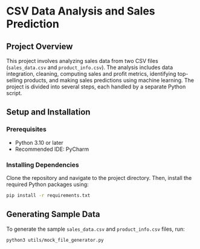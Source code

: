 # CSV Data Analysis and Sales Prediction

## Project Overview

This project involves analyzing sales data from two CSV files (`sales_data.csv` and `product_info.csv`). The analysis includes data integration, cleaning, computing sales and profit metrics, identifying top-selling products, and making sales predictions using machine learning. The project is divided into several steps, each handled by a separate Python script.

## Setup and Installation

### Prerequisites

- Python 3.10 or later
- Recommended IDE: PyCharm

### Installing Dependencies

Clone the repository and navigate to the project directory. Then, install the required Python packages using:

```bash
pip install -r requirements.txt
```

## Generating Sample Data

To generate the sample `sales_data.csv` and `product_info.csv` files, run:

```bash
python3 utils/mock_file_generator.py
```